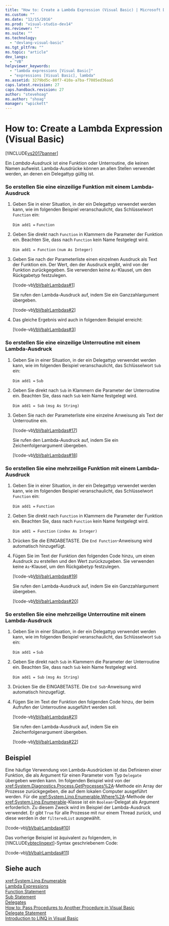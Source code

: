```yaml
---
title: "How to: Create a Lambda Expression (Visual Basic) | Microsoft Docs"
ms.custom: ""
ms.date: "12/15/2016"
ms.prod: "visual-studio-dev14"
ms.reviewer: ""
ms.suite: ""
ms.technology: 
  - "devlang-visual-basic"
ms.tgt_pltfrm: ""
ms.topic: "article"
dev_langs: 
  - "VB"
helpviewer_keywords: 
  - "lambda expressions [Visual Basic]"
  - "expressions [Visual Basic], lambda"
ms.assetid: 3279bd5c-80f7-410a-a7ba-f7085ed36aa5
caps.latest.revision: 27
caps.handback.revision: 27
author: "stevehoag"
ms.author: "shoag"
manager: "wpickett"
---
```

# How to: Create a Lambda Expression (Visual Basic)
[!INCLUDE[vs2017banner](../../../../visual-basic/developing-apps/includes/vs2017banner.md)]

Ein *Lambda\-Ausdruck* ist eine Funktion oder Unterroutine, die keinen Namen aufweist.  Lambda\-Ausdrücke können an allen Stellen verwendet werden, an denen ein Delegattyp gültig ist.  
  
### So erstellen Sie eine einzeilige Funktion mit einem Lambda\-Ausdruck  
  
1.  Geben Sie in einer Situation, in der ein Delegattyp verwendet werden kann, wie im folgenden Beispiel veranschaulicht, das Schlüsselwort `Function` ein:  
  
     `Dim add1 =`   `Function`  
  
2.  Geben Sie direkt nach `Function` in Klammern die Parameter der Funktion ein.  Beachten Sie, dass nach `Function` kein Name festgelegt wird.  
  
     `Dim add1 = Function`   `(num As Integer)`  
  
3.  Geben Sie nach der Parameterliste einen einzelnen Ausdruck als Text der Funktion ein.  Der Wert, den der Ausdruck ergibt, wird von der Funktion zurückgegeben.  Sie verwenden keine `As`\-Klausel, um den Rückgabetyp festzulegen.  
  
     [!code-vb[VbVbalrLambdas#1](../../../../visual-basic/language-reference/operators/codesnippet/VisualBasic/vbvbalrlambdas/Class1.vb#1)]  
  
     Sie rufen den Lambda\-Ausdruck auf, indem Sie ein Ganzzahlargument übergeben.  
  
     [!code-vb[VbVbalrLambdas#2](../../../../visual-basic/language-reference/operators/codesnippet/VisualBasic/vbvbalrlambdas/Class1.vb#2)]  
  
4.  Das gleiche Ergebnis wird auch in folgendem Beispiel erreicht:  
  
     [!code-vb[VbVbalrLambdas#3](../../../../visual-basic/language-reference/operators/codesnippet/VisualBasic/vbvbalrlambdas/Class1.vb#3)]  
  
### So erstellen Sie eine einzeilige Unterroutine mit einem Lambda\-Ausdruck  
  
1.  Geben Sie in einer Situation, in der ein Delegattyp verwendet werden kann, wie im folgenden Beispiel veranschaulicht, das Schlüsselwort `Sub` ein:  
  
     `Dim add1 =`   `Sub`  
  
2.  Geben Sie direkt nach `Sub` in Klammern die Parameter der Unterroutine ein.  Beachten Sie, dass nach `Sub` kein Name festgelegt wird.  
  
     `Dim add1 = Sub`   `(msg As String)`  
  
3.  Geben Sie nach der Parameterliste eine einzelne Anweisung als Text der Unterroutine ein.  
  
     [!code-vb[VbVbalrLambdas#17](../../../../visual-basic/language-reference/operators/codesnippet/VisualBasic/vbvbalrlambdas/Class1.vb#17)]  
  
     Sie rufen den Lambda\-Ausdruck auf, indem Sie ein Zeichenfolgenargument übergeben.  
  
     [!code-vb[VbVbalrLambdas#18](../../../../visual-basic/language-reference/operators/codesnippet/VisualBasic/vbvbalrlambdas/Class1.vb#18)]  
  
### So erstellen Sie eine mehrzeilige Funktion mit einem Lambda\-Ausdruck  
  
1.  Geben Sie in einer Situation, in der ein Delegattyp verwendet werden kann, wie im folgenden Beispiel veranschaulicht, das Schlüsselwort `Function` ein:  
  
     `Dim add1 =`   `Function`  
  
2.  Geben Sie direkt nach `Function` in Klammern die Parameter der Funktion ein.  Beachten Sie, dass nach `Function` kein Name festgelegt wird.  
  
     `Dim add1 = Function`   `(index As Integer)`  
  
3.  Drücken Sie die EINGABETASTE.  Die `End Function`\-Anweisung wird automatisch hinzugefügt.  
  
4.  Fügen Sie im Text der Funktion den folgenden Code hinzu, um einen Ausdruck zu erstellen und den Wert zurückzugeben.  Sie verwenden keine `As`\-Klausel, um den Rückgabetyp festzulegen.  
  
     [!code-vb[VbVbalrLambdas#19](../../../../visual-basic/language-reference/operators/codesnippet/VisualBasic/vbvbalrlambdas/Class1.vb#19)]  
  
     Sie rufen den Lambda\-Ausdruck auf, indem Sie ein Ganzzahlargument übergeben.  
  
     [!code-vb[VbVbalrLambdas#20](../../../../visual-basic/language-reference/operators/codesnippet/VisualBasic/vbvbalrlambdas/Class1.vb#20)]  
  
### So erstellen Sie eine mehrzeilige Unterroutine mit einem Lambda\-Ausdruck  
  
1.  Geben Sie in einer Situation, in der ein Delegattyp verwendet werden kann, wie im folgenden Beispiel veranschaulicht, das Schlüsselwort `Sub` ein:  
  
     `Dim add1 =`   `Sub`  
  
2.  Geben Sie direkt nach `Sub` in Klammern die Parameter der Unterroutine ein.  Beachten Sie, dass nach `Sub` kein Name festgelegt wird.  
  
     `Dim add1 = Sub`  `(msg As String)`  
  
3.  Drücken Sie die EINGABETASTE.  Die `End Sub`\-Anweisung wird automatisch hinzugefügt.  
  
4.  Fügen Sie im Text der Funktion den folgenden Code hinzu, der beim Aufrufen der Unterroutine ausgeführt werden soll.  
  
     [!code-vb[VbVbalrLambdas#21](../../../../visual-basic/language-reference/operators/codesnippet/VisualBasic/vbvbalrlambdas/Class1.vb#21)]  
  
     Sie rufen den Lambda\-Ausdruck auf, indem Sie ein Zeichenfolgenargument übergeben.  
  
     [!code-vb[VbVbalrLambdas#22](../../../../visual-basic/language-reference/operators/codesnippet/VisualBasic/vbvbalrlambdas/Class1.vb#22)]  
  
## Beispiel  
 Eine häufige Verwendung von Lambda\-Ausdrücken ist das Definieren einer Funktion, die als Argument für einen Parameter vom Typ `Delegate` übergeben werden kann.  Im folgenden Beispiel wird von der <xref:System.Diagnostics.Process.GetProcesses%2A>\-Methode ein Array der Prozesse zurückgegeben, die auf dem lokalen Computer ausgeführt werden.  Für die <xref:System.Linq.Enumerable.Where%2A>\-Methode der <xref:System.Linq.Enumerable>\-Klasse ist ein `Boolean`\-Delegat als Argument erforderlich.  Zu diesem Zweck wird im Beispiel der Lambda\-Ausdruck verwendet.  Er gibt `True` für alle Prozesse mit nur einem Thread zurück, und diese werden in der `filteredList` ausgewählt.  
  
 [!code-vb[VbVbalrLambdas#10](../../../../visual-basic/language-reference/operators/codesnippet/VisualBasic/vbvbalrlambdas/Class4.vb#10)]  
  
 Das vorherige Beispiel ist äquivalent zu folgendem, in [!INCLUDE[vbteclinqext](../../../../csharp/getting-started/includes/vbteclinqext-md.md)]\-Syntax geschriebenem Code:  
  
 [!code-vb[VbVbalrLambdas#11](../../../../visual-basic/language-reference/operators/codesnippet/VisualBasic/vbvbalrlambdas/Class5.vb#11)]  
  
## Siehe auch  
 <xref:System.Linq.Enumerable>   
 [Lambda Expressions](../../../../visual-basic/programming-guide/language-features/procedures/lambda-expressions.md)   
 [Function Statement](../../../../visual-basic/language-reference/statements/function-statement.md)   
 [Sub Statement](../../../../visual-basic/language-reference/statements/sub-statement.md)   
 [Delegates](../../../../visual-basic/programming-guide/language-features/delegates/delegates.md)   
 [How to: Pass Procedures to Another Procedure in Visual Basic](../../../../visual-basic/programming-guide/language-features/delegates/how-to-pass-procedures-to-another-procedure.md)   
 [Delegate Statement](../../../../visual-basic/language-reference/statements/delegate-statement.md)   
 [Introduction to LINQ in Visual Basic](../../../../visual-basic/programming-guide/language-features/linq/introduction-to-linq.md)
